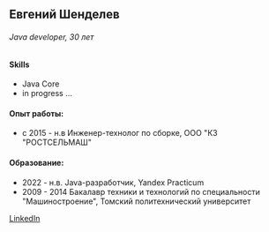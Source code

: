## Евгений Шенделев
###### Java developer, 30 лет
  
#### Skills

- Java Core
- in progress ... 
####  Опыт работы: 
- с 2015 - н.в Инженер-технолог по сборке, ООО "КЗ "РОСТСЕЛЬМАШ"

#### Образование:

- 2022 - н.в. Java-разработчик, Yandex Practicum
- 2009 - 2014 Бакалавр техники и технологий по специальности "Машиностроение", Томский политехнический университет
    

[LinkedIn](https://www.linkedin.com/in/evgshendelev/ "Профиль LinkeIn")


